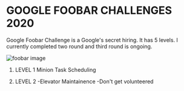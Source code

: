 # GOOGLE FOOBAR CHALLENGES 2020

Google Foobar Challenge is a Google's secret hiring. It has 5 levels. I currently completed two round and third round is ongoing.

![foobar image](https://user-images.githubusercontent.com/47682663/82118502-b472d080-972c-11ea-9d41-73e727b5eac8.jpeg)


1. LEVEL 1
   Minion Task Scheduling
   
2. LEVEL 2
   -Elevator Maintainence
   -Don't get volunteered
